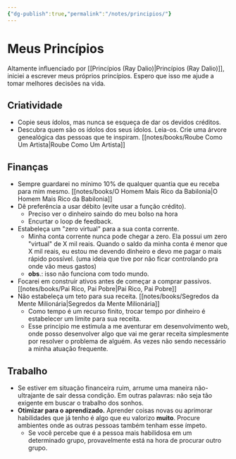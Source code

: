 ```yaml
---
{"dg-publish":true,"permalink":"/notes/principios/"}
---
```


# Meus Princípios

 Altamente influenciado por [[Princípios (Ray Dalio)\|Princípios (Ray Dalio)]], iniciei a escrever meus próprios princípios. Espero que isso me ajude a tomar melhores decisões na vida.
 
## Criatividade

- Copie seus ídolos, mas nunca se esqueça de dar os devidos créditos.
- Descubra quem são os ídolos dos seus ídolos. Leia-os. Crie uma árvore genealógica das pessoas que te inspiram. [[notes/books/Roube Como Um Artista\|Roube Como Um Artista]]
 

## Finanças

- Sempre guardarei no mínimo 10% de qualquer quantia que eu receba para mim mesmo. [[notes/books/O Homem Mais Rico da Babilonia\|O Homem Mais Rico da Babilonia]]
- Dê preferência a usar débito (evite usar a função crédito).
    - Preciso ver o dinheiro saindo do meu bolso na hora
    - Encurtar o loop de feedback.
- Estabeleça um "zero virtual" para a sua conta corrente.
    - Minha conta corrente nunca pode chegar a zero. Ela possui um zero "virtual" de X mil reais. Quando o saldo da minha conta é menor que X mil reais, eu estou me devendo dinheiro e devo me pagar o mais rápido possível. (uma ideia que tive por não ficar controlando pra onde vão meus gastos)
    - **obs**.: isso não funciona com todo mundo.
- Focarei em construir ativos antes de começar a comprar passivos. [[notes/books/Pai Rico, Pai Pobre\|Pai Rico, Pai Pobre]]
- Não estabeleça um teto para sua receita. [[notes/books/Segredos da Mente Milionária\|Segredos da Mente Milionária]]
    - Como tempo é um recurso finito, trocar tempo por dinheiro é estabelecer um limite para sua receita.
    - Esse princípio me estimula a me aventurar em desenvolvimento web, onde posso desenvolver algo que vai me gerar receita simplesmente por resolver o problema de alguém. As vezes não sendo necessário a minha atuação frequente.


## Trabalho

- Se estiver em situação financeira ruim, arrume uma maneira não-ultrajante de sair dessa condição. Em outras palavras: não seja tão exigente em buscar o trabalho dos sonhos.
- **Otimizar para o aprendizado.** Aprender coisas novas ou aprimorar habilidades que já tenho é algo que eu valorizo **muito**. Procure ambientes onde as outras pessoas também tenham esse ímpeto.
    - Se você percebe que é a pessoa mais habilidosa em um determinado grupo, provavelmente está na hora de procurar outro grupo.

